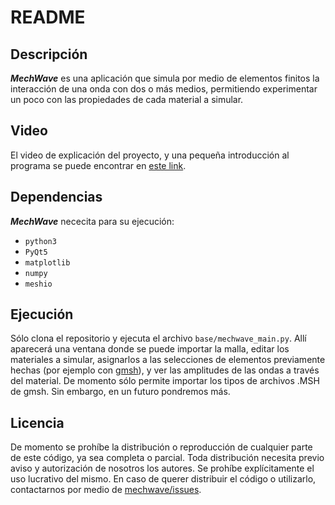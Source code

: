 # README

## Descripción
**_MechWave_** es una aplicación que simula por medio de elementos finitos la interacción de una onda con dos o más medios, permitiendo experimentar un poco con las propiedades de cada material a simular.

## Video
El video de explicación del proyecto, y una pequeña introducción al programa se puede encontrar en [este link](https://www.youtube.com/watch?v=lg9X_b6Rx4o).

## Dependencias
**_MechWave_** nececita para su ejecución:
- `python3`
- `PyQt5`
- `matplotlib`
- `numpy`
- `meshio`

## Ejecución
Sólo clona el repositorio y ejecuta el archivo `base/mechwave_main.py`.  Allí aparecerá una ventana donde se puede importar la malla, editar los materiales a simular, asignarlos a las selecciones de elementos previamente hechas (por ejemplo con [gmsh](http://gmsh.info/#Download)), y ver las amplitudes de las ondas a través del material. De momento sólo permite importar los tipos de archivos .MSH de gmsh. Sin embargo, en un futuro pondremos más.
 
## Licencia
De momento se prohíbe la distribución o reproducción de cualquier parte de este código, ya sea completa o parcial. Toda distribución necesita previo aviso y autorización de nosotros los autores. Se prohíbe explícitamente el uso lucrativo del mismo. En caso de querer distribuir el código o utilizarlo, contactarnos por medio de [mechwave/issues](https://github.com/MrAgeo/mechwave/issues).